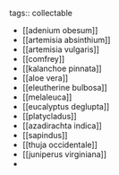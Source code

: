 tags:: collectable

- [[adenium obesum]]
- [[artemisia absinthium]]
- [[artemisia vulgaris]]
- [[comfrey]]
- [[kalanchoe pinnata]]
- [[aloe vera]]
- [[eleutherine bulbosa]]
- [[melaleuca]]
- [[eucalyptus deglupta]]
- [[platycladus]]
- [[azadirachta indica]]
- [[sapindus]]
- [[thuja occidentale]]
- [[juniperus virginiana]]
-